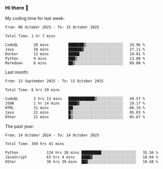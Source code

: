 ### Hi there 👋

My coding time for last week:

<!--START_SECTION:week-->

```txt
From: 08 October 2025 - To: 15 October 2025

Total Time: 1 hr 7 mins

CodeQL       20 mins         ███████▒░░░░░░░░░░░░░░░░░   29.96 %
Java         18 mins         ██████▓░░░░░░░░░░░░░░░░░░   27.11 %
Docker       13 mins         █████░░░░░░░░░░░░░░░░░░░░   19.81 %
Python       9 mins          ███▒░░░░░░░░░░░░░░░░░░░░░   13.88 %
Markdown     6 mins          ██▒░░░░░░░░░░░░░░░░░░░░░░   09.00 %
```

<!--END_SECTION:week-->

Last month:

<!--START_SECTION:month-->

```txt
From: 13 September 2025 - To: 13 October 2025

Total Time: 6 hrs 29 mins

CodeQL       3 hrs 13 mins   ████████████▒░░░░░░░░░░░░   49.57 %
JSON         1 hr 14 mins    ████▓░░░░░░░░░░░░░░░░░░░░   19.17 %
HTML         31 mins         ██░░░░░░░░░░░░░░░░░░░░░░░   08.19 %
Java         22 mins         █▒░░░░░░░░░░░░░░░░░░░░░░░   05.83 %
Other        22 mins         █▒░░░░░░░░░░░░░░░░░░░░░░░   05.67 %
```

<!--END_SECTION:month-->

The past year:

<!--START_SECTION:year-->

```txt
From: 14 October 2024 - To: 14 October 2025

Total Time: 349 hrs 41 mins

Python             124 hrs 20 mins █████████░░░░░░░░░░░░░░░░   35.56 %
JavaScript         63 hrs 4 mins   ████▓░░░░░░░░░░░░░░░░░░░░   18.04 %
Other              36 hrs 39 mins  ██▓░░░░░░░░░░░░░░░░░░░░░░   10.48 %
```

<!--END_SECTION:year-->
